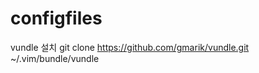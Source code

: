 configfiles
===========

vundle 설치
git clone https://github.com/gmarik/vundle.git ~/.vim/bundle/vundle
